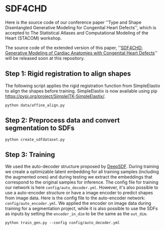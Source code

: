# SDF4CHD

Here is the source code of our conference paper ''Type and Shape Disentangled Generative Modeling for Congenital Heart Defects'', which is accepted to The Statistical Atlases and Computational Modeling of the Heart (STACOM) workshop. 

The source code of the extended version of this paper, ''[SDF4CHD: Generative Modeling of Cardiac Anatomies with Congenital Heart Defects](https://arxiv.org/abs/2311.00332)'' will be released soon at this repository. 

## Step 1: Rigid registration to align shapes
The following script applies the rigid registration function from SimpleElastix to align the shapes before training. SimpleElastix is now available using pip <https://pypi.org/project/SimpleITK-SimpleElastix/>. 
```
python data/affine_align.py
```
## Step 2: Preprocess data and convert segmentation to SDFs
 
 ```
 python create_sdfdataset.py
 ```
 
 ## Step 3: Training
 We used the auto-decoder structure proposed by [DeepSDF](https://github.com/facebookresearch/DeepSDF). During training we create a optimizable latent embedding for all training samples (including the augmented ones) and during testing we extract the embeddings that correspond to the original samples for inference. The config file for training our network is here `config/auto_decoder.yml`. However, it's also possible to use a auto-encoder structure or have a image encoder to predict shapes from image data. Here is the config file to the auto-encoder network: `config/auto_encoder.yml`. We applied the encoder on image data during training for a segmentation project, while it is also possible to use the SDFs as inputs by setting the `encoder_in_dim` to be the same as the `out_dim`. 
 ```
 python train_gen.py --config config/auto_decoder.yml
 ```
